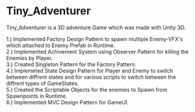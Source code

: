 # Tiny_Adventurer
Tiny_Adventurer is a 3D adventure Game which was made with Unity 3D.

1.) Implemented Factory Design Pattern to spawn multiple Enemy-VFX's which attached to Enemy Prefab in Runtime.                           
2.) Implemented Achivement System using Observer Pattern for killing the Enemies by Player.                   
3.) Created Singleton Pattern for the Factory Pattern.                        
4.) Implemeted State Design Pattern for Player and Enemy to switch between diffrent states and for various scripts to switch between the diffrent types of GameStates.  
5.) Created the Scriptable Objects for the enemies to Spawn from Spawnpoints in Runtime.          
6.) Implemented MVC Design Pattern for GameUI.      
